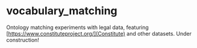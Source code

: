 # vocabulary_matching
Ontology matching experiments with legal data, featuring [https://www.constituteproject.org/](Constitute) and other datasets. Under construction!
